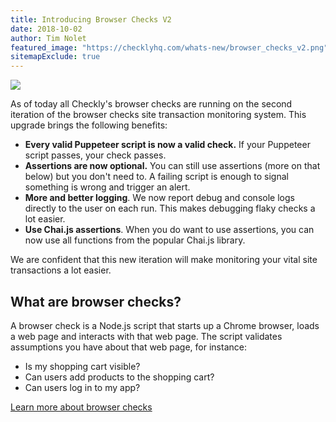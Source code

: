 ```yaml
---
title: Introducing Browser Checks V2
date: 2018-10-02
author: Tim Nolet
featured_image: "https://checklyhq.com/whats-new/browser_checks_v2.png"
sitemapExclude: true
---
```


![](/whats-new/browser_checks_v2.png)

As of today all Checkly's browser checks are running on the second iteration of the browser checks site transaction monitoring system.
This upgrade brings the following benefits:

- **Every valid Puppeteer script is now a valid check.** If your Puppeteer script passes, your check passes.
- **Assertions are now optional.** You can still use assertions (more on that below) but you don't need to. A failing
script is enough to signal something is wrong and trigger an alert.
- **More and better logging**. We now report debug and console logs directly to the user on each run. This makes debugging
flaky checks a lot easier.
- **Use Chai.js assertions**. When you do want to use assertions, you can now use all functions from the popular Chai.js library.

We are confident that this new iteration will make monitoring your vital site transactions a lot easier.  

<!--more-->

## What are browser checks?

A browser check is a Node.js script that starts up a Chrome browser, loads a web page and interacts with that web page.
The script validates assumptions you have about that web page, for instance:

- Is my shopping cart visible?
- Can users add products to the shopping cart?
- Can users log in to my app?

[Learn more about browser checks](/docs/browser-checks/quickstart/)

